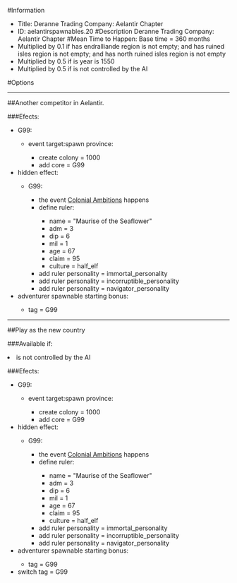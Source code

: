 #Information
 - Title: Deranne Trading Company: Aelantir Chapter
 - ID: aelantirspawnables.20
#Description
Deranne Trading Company: Aelantir Chapter
#Mean Time to Happen:
Base time = 360 months
 - Multiplied by 0.1 if has endralliande region is not empty; and has ruined isles region is not empty; and has north ruined isles region is not empty
 - Multiplied by 0.5 if is year is 1550
 - Multiplied by 0.5 if is not controlled by the AI

#Options

___
##Another competitor in Aelantir.

###Efects:<ul><li>G99:</li><ul><li>event target:spawn province:</li><ul><li>create colony = 1000</li><li>add core = G99</li></ul></ul><li>hidden effect:</li><ul><li>G99:</li><ul><li>the event [Colonial Ambitions](../events/colonial_ambitions.md) happens</li><li>define ruler:</li><ul><li>name = "Maurise of the Seaflower"</li><li>adm = 3</li><li>dip = 6</li><li>mil = 1</li><li>age = 67</li><li>claim = 95</li><li>culture = half_elf</li></ul><li>add ruler personality = immortal_personality</li><li>add ruler personality = incorruptible_personality</li><li>add ruler personality = navigator_personality</li></ul></ul><li>adventurer spawnable starting bonus:</li><ul><li>tag = G99</li></ul></ul>

___
##Play as the new country

###Available if:
<li>is not controlled by the AI</li>

###Efects:<ul><li>G99:</li><ul><li>event target:spawn province:</li><ul><li>create colony = 1000</li><li>add core = G99</li></ul></ul><li>hidden effect:</li><ul><li>G99:</li><ul><li>the event [Colonial Ambitions](../events/colonial_ambitions.md) happens</li><li>define ruler:</li><ul><li>name = "Maurise of the Seaflower"</li><li>adm = 3</li><li>dip = 6</li><li>mil = 1</li><li>age = 67</li><li>claim = 95</li><li>culture = half_elf</li></ul><li>add ruler personality = immortal_personality</li><li>add ruler personality = incorruptible_personality</li><li>add ruler personality = navigator_personality</li></ul></ul><li>adventurer spawnable starting bonus:</li><ul><li>tag = G99</li></ul><li>switch tag = G99</li></ul>
